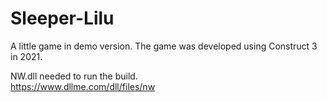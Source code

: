 # Sleeper-Lilu
A little game in demo version.
The game was developed using Construct 3 in 2021.<br>

NW.dll needed to run the build.<br>
https://www.dllme.com/dll/files/nw
